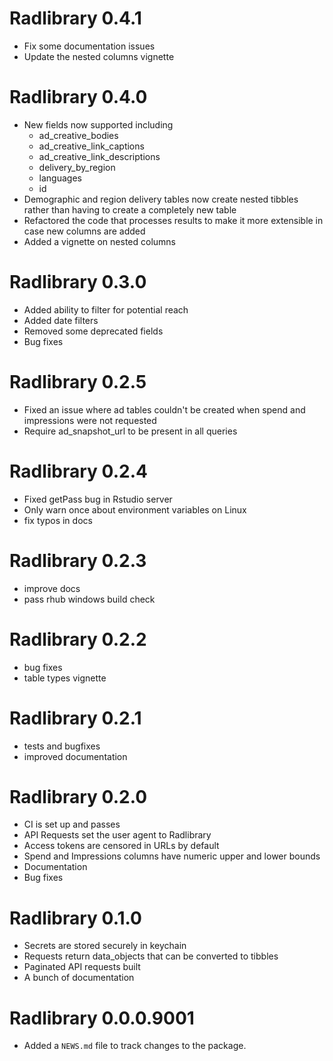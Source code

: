 # Radlibrary 0.4.1
* Fix some documentation issues
* Update the nested columns vignette

# Radlibrary 0.4.0
* New fields now supported including
  - ad_creative_bodies
  - ad_creative_link_captions
  - ad_creative_link_descriptions
  - delivery_by_region
  - languages
  - id
* Demographic and region delivery tables now create nested tibbles rather than having to create a completely new table
* Refactored the code that processes results to make it more extensible in case new columns are added
* Added a vignette on nested columns

# Radlibrary 0.3.0
* Added ability to filter for potential reach
* Added date filters
* Removed some deprecated fields
* Bug fixes

# Radlibrary 0.2.5
* Fixed an issue where ad tables couldn't be created when spend and impressions
were not requested
* Require ad_snapshot_url to be present in all queries

# Radlibrary 0.2.4
* Fixed getPass bug in Rstudio server
* Only warn once about environment variables on Linux
* fix typos in docs

# Radlibrary 0.2.3
* improve docs
* pass rhub windows build check

# Radlibrary 0.2.2
* bug fixes
* table types vignette

# Radlibrary 0.2.1
* tests and bugfixes
* improved documentation

# Radlibrary 0.2.0
* CI is set up and passes
* API Requests set the user agent to Radlibrary
* Access tokens are censored in URLs by default
* Spend and Impressions columns have numeric upper and lower bounds
* Documentation
* Bug fixes

# Radlibrary 0.1.0
* Secrets are stored securely in keychain
* Requests return data_objects that can be converted to tibbles
* Paginated API requests built
* A bunch of documentation

# Radlibrary 0.0.0.9001

* Added a `NEWS.md` file to track changes to the package.
